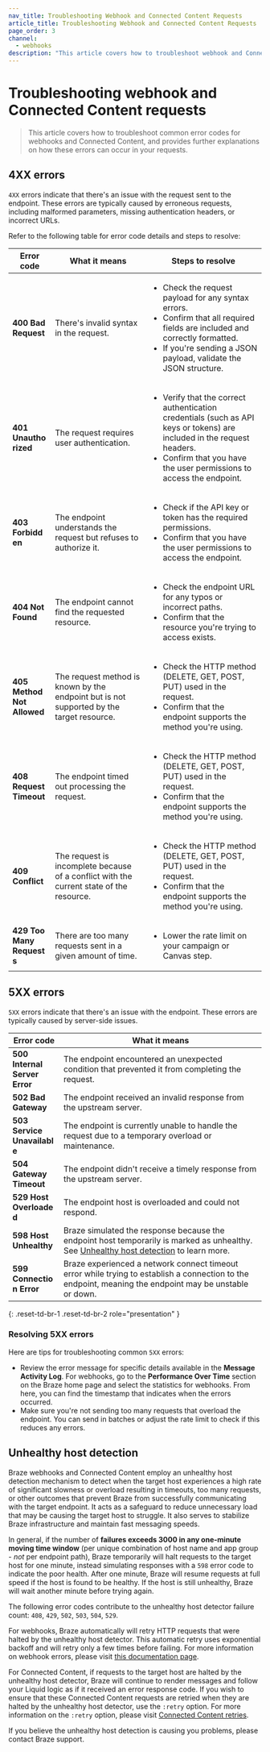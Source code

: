 ```yaml
---
nav_title: Troubleshooting Webhook and Connected Content Requests
article_title: Troubleshooting Webhook and Connected Content Requests
page_order: 3
channel:
  - webhooks
description: "This article covers how to troubleshoot webhook and Connected Content error codes, including what the errors are and steps to resolve them."
---
```


# Troubleshooting webhook and Connected Content requests

> This article covers how to troubleshoot common error codes for webhooks and Connected Content, and provides further explanations on how these errors can occur in your requests.

## 4XX errors

`4XX` errors indicate that there's an issue with the request sent to the endpoint. These errors are typically caused by erroneous requests, including malformed parameters, missing authentication headers, or incorrect URLs.

Refer to the following table for error code details and steps to resolve:

<style>
table td {
    word-break: break-word;
}
</style>

<table>
  <thead>
    <tr>
      <th>Error code</th>
      <th>What it means</th>
      <th>Steps to resolve</th>
    </tr>
  </thead>
  <tbody>
    <tr>
      <td><b>400 Bad Request</b></td>
      <td>There's invalid syntax in the request.</td>
      <td>
        <ul>
          <li>Check the request payload for any syntax errors.</li>
          <li>Confirm that all required fields are included and correctly formatted.</li>
          <li>If you're sending a JSON payload, validate the JSON structure.</li>
        </ul>
      </td>
    </tr>
    <tr>
      <td><b>401 Unauthorized</b></td>
      <td>The request requires user authentication.</td>
      <td>
        <ul>
          <li>Verify that the correct authentication credentials (such as API keys or tokens) are included in the request headers.</li>
          <li>Confirm that you have the user permissions to access the endpoint.</li>
        </ul>
      </td>
    </tr>
    <tr>
      <td><b>403 Forbidden</b></td>
      <td>The endpoint understands the request but refuses to authorize it.</td>
      <td>
        <ul>
          <li>Check if the API key or token has the required permissions.</li>
          <li>Confirm that you have the user permissions to access the endpoint.</li>
        </ul>
      </td>
    </tr>
    <tr>
      <td><b>404 Not Found</b></td>
      <td>The endpoint cannot find the requested resource.</td>
      <td>
        <ul>
          <li>Check the endpoint URL for any typos or incorrect paths.</li>
          <li>Confirm that the resource you're trying to access exists.</li>
        </ul>
      </td>
    </tr>
    <tr>
      <td><b>405 Method Not Allowed</b></td>
      <td>The request method is known by the endpoint but is not supported by the target resource.</td>
      <td>
        <ul>
          <li>Check the HTTP method (DELETE, GET, POST, PUT) used in the request.</li>
          <li>Confirm that the endpoint supports the method you're using.</li>
        </ul>
      </td>
    </tr>
    <tr>
      <td><b>408 Request Timeout</b></td>
      <td>The endpoint timed out processing the request.</td>
      <td>
        <ul>
          <li>Check the HTTP method (DELETE, GET, POST, PUT) used in the request.</li>
          <li>Confirm that the endpoint supports the method you're using.</li>
        </ul>
      </td>
    </tr>
    <tr>
      <td><b>409 Conflict</b></td>
      <td>The request is incomplete because of a conflict with the current state of the resource.</td>
      <td>
        <ul>
          <li>Check the HTTP method (DELETE, GET, POST, PUT) used in the request.</li>
          <li>Confirm that the endpoint supports the method you're using.</li>
        </ul>
      </td>
    </tr>
    <tr>
      <td><b>429 Too Many Requests</b></td>
      <td>There are too many requests sent in a given amount of time.</td>
      <td>
        <ul>
          <li>Lower the rate limit on your campaign or Canvas step.</li>
        </ul>
      </td>
    </tr>
  </tbody>
</table>

## 5XX errors

`5XX` errors indicate that there's an issue with the endpoint. These errors are typically caused by server-side issues.

| Error code                    | What it means                                                                                                                                         |
|-------------------------------|-------------------------------------------------------------------------------------------------------------------------------------------------------|
| **500 Internal Server Error** | The endpoint encountered an unexpected condition that prevented it from completing the request.                                                       |
| **502 Bad Gateway**           | The endpoint received an invalid response from the upstream server.                                                                                   |
| **503 Service Unavailable**   | The endpoint is currently unable to handle the request due to a temporary overload or maintenance.                                                    |
| **504 Gateway Timeout**       | The endpoint didn't receive a timely response from the upstream server.                                                                               |
| **529 Host Overloaded**       | The endpoint host is overloaded and could not respond.
| **598 Host Unhealthy**        | Braze simulated the response because the endpoint host temporarily is marked as unhealthy. See [Unhealthy host detection](#unhealthy-host-detection) to learn more.
| **599 Connection Error**      | Braze experienced a network connect timeout error while trying to establish a connection to the endpoint, meaning the endpoint may be unstable or down. |
{: .reset-td-br-1 .reset-td-br-2 role="presentation" }

### Resolving 5XX errors

Here are tips for troubleshooting common `5XX` errors:

- Review the error message for specific details available in the **Message Activity Log**. For webhooks, go to the **Performance Over Time** section on the Braze home page and select the statistics for webhooks. From here, you can find the timestamp that indicates when the errors occurred.
- Make sure you're not sending too many requests that overload the endpoint. You can send in batches or adjust the rate limit to check if this reduces any errors.

## Unhealthy host detection

Braze webhooks and Connected Content employ an unhealthy host detection mechanism to detect when the target host experiences a high rate of significant slowness or overload resulting in timeouts, too many requests, or other outcomes that prevent Braze from successfully communicating with the target endpoint. It acts as a safeguard to reduce unnecessary load that may be causing the target host to struggle. It also serves to stabilize Braze infrastructure and maintain fast messaging speeds.

In general, if the number of **failures exceeds 3000 in any one-minute moving time window** (per unique combination of host name and app group - _not_ per endpoint path), Braze temporarily will halt requests to the target host for one minute, instead simulating responses with a `598` error code to indicate the poor health. After one minute, Braze will resume requests at full speed if the host is found to be healthy. If the host is still unhealthy, Braze will wait another minute before trying again.

The following error codes contribute to the unhealthy host detector failure count: `408`, `429`, `502`, `503`, `504`, `529`.

For webhooks, Braze automatically will retry HTTP requests that were halted by the unhealthy host detector. This automatic retry uses exponential backoff and will retry only a few times before failing. For more information on webhook errors, please visit [this documentation page]({{site.baseurl}}/user_guide/message_building_by_channel/webhooks/creating_a_webhook#errors-retry-logic-and-timeouts).

For Connected Content, if requests to the target host are halted by the unhealthy host detector, Braze will continue to render messages and follow your Liquid logic as if it received an error response code. If you wish to ensure that these Connected Content requests are retried when they are halted by the unhealthy host detector, use the `:retry` option. For more information on the `:retry` option, please visit [Connected Content retries]({{site.baseurl}}/user_guide/personalization_and_dynamic_content/connected_content/connected_content_retries).

If you believe the unhealthy host detection is causing you problems, please contact Braze support.
